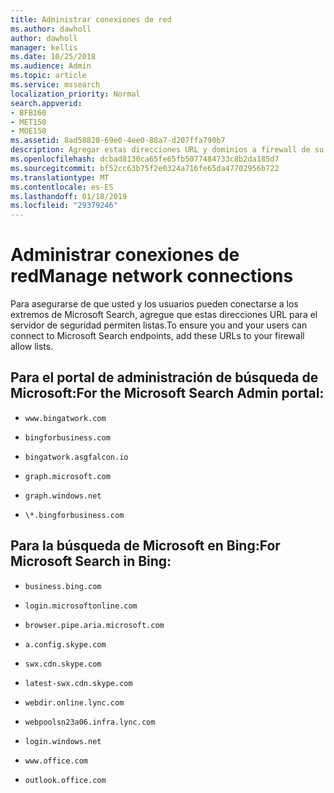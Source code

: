 ```yaml
---
title: Administrar conexiones de red
ms.author: dawholl
author: dawholl
manager: kellis
ms.date: 10/25/2018
ms.audience: Admin
ms.topic: article
ms.service: mssearch
localization_priority: Normal
search.appverid:
- BFB160
- MET150
- MOE150
ms.assetid: 8ad58820-69e0-4ee0-88a7-d207ffa790b7
description: Agregar estas direcciones URL y dominios a firewall de su lista de permitidos para los usuarios obtener acceso fácilmente a Microsoft Search
ms.openlocfilehash: dcbad8130ca65fe65fb5077484733c8b2da185d7
ms.sourcegitcommit: bf52cc63b75f2e0324a716fe65da47702956b722
ms.translationtype: MT
ms.contentlocale: es-ES
ms.lasthandoff: 01/18/2019
ms.locfileid: "29379246"
---
```

# <a name="manage-network-connections"></a><span data-ttu-id="1ff34-103">Administrar conexiones de red</span><span class="sxs-lookup"><span data-stu-id="1ff34-103">Manage network connections</span></span>

<span data-ttu-id="1ff34-104">Para asegurarse de que usted y los usuarios pueden conectarse a los extremos de Microsoft Search, agregue que estas direcciones URL para el servidor de seguridad permiten listas.</span><span class="sxs-lookup"><span data-stu-id="1ff34-104">To ensure you and your users can connect to Microsoft Search endpoints, add these URLs to your firewall allow lists.</span></span>
  
## <a name="for-the-microsoft-search-admin-portal"></a><span data-ttu-id="1ff34-105">Para el portal de administración de búsqueda de Microsoft:</span><span class="sxs-lookup"><span data-stu-id="1ff34-105">For the Microsoft Search Admin portal:</span></span>

- `www.bingatwork.com`
    
- `bingforbusiness.com`
    
- `bingatwork.asgfalcon.io`
    
- `graph.microsoft.com`
    
- `graph.windows.net`
    
- `\*.bingforbusiness.com`
    
## <a name="for-microsoft-search-in-bing"></a><span data-ttu-id="1ff34-106">Para la búsqueda de Microsoft en Bing:</span><span class="sxs-lookup"><span data-stu-id="1ff34-106">For Microsoft Search in Bing:</span></span>

- `business.bing.com`
    
- `login.microsoftonline.com`
    
- `browser.pipe.aria.microsoft.com`
    
- `a.config.skype.com`
    
- `swx.cdn.skype.com`
    
- `latest-swx.cdn.skype.com`
    
- `webdir.online.lync.com`
    
- `webpoolsn23a06.infra.lync.com`
    
- `login.windows.net`
    
- `www.office.com`
    
- `outlook.office.com`
